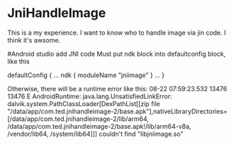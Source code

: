 # JniHandleImage

This is a my experience. I want to know who to handle image via jin code. I think it's awsome.

#Android studio add JNI code 
Must put ndk block into defaultconfig block, like this

defaultConfig {
        ...
        ndk {
            moduleName "jniimage"
        }
        ...
}

Otherwise, there will be a runtime error like this:
08-22 07:59:23.532 13476 13476 E AndroidRuntime: java.lang.UnsatisfiedLinkError: dalvik.system.PathClassLoader[DexPathList[[zip file "/data/app/com.ted.jnihandleimage-2/base.apk"],nativeLibraryDirectories=[/data/app/com.ted.jnihandleimage-2/lib/arm64, /data/app/com.ted.jnihandleimage-2/base.apk!/lib/arm64-v8a, /vendor/lib64, /system/lib64]]] couldn't find "libjniimage.so"
